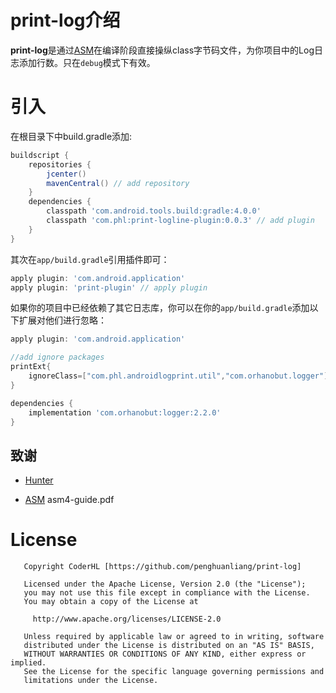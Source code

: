 # print-log介绍

**print-log**是通过[ASM](https://asm.ow2.io/index.html)在编译阶段直接操纵class字节码文件，为你项目中的Log日志添加行数。只在``debug``模式下有效。

# 引入

在根目录下中build.gradle添加:

```groovy
buildscript {
    repositories {
        jcenter()
        mavenCentral() // add repository
    }
    dependencies {
        classpath 'com.android.tools.build:gradle:4.0.0'
        classpath 'com.phl:print-logline-plugin:0.0.3' // add plugin
    }
}
```

其次在``app/build.gradle``引用插件即可：

```groovy
apply plugin: 'com.android.application'
apply plugin: 'print-plugin' // apply plugin
```

如果你的项目中已经依赖了其它日志库，你可以在你的``app/build.gradle``添加以下扩展对他们进行忽略：

```groovy
apply plugin: 'com.android.application'

//add ignore packages
printExt{
    ignoreClass=["com.phl.androidlogprint.util","com.orhanobut.logger"]
}

dependencies {
    implementation 'com.orhanobut:logger:2.2.0'
}
```



## 致谢

- [Hunter](https://github.com/Leaking/Hunter)

- [ASM](https://asm.ow2.io/asm4-guide.pdf) asm4-guide.pdf

# License

```
   Copyright CoderHL [https://github.com/penghuanliang/print-log]

   Licensed under the Apache License, Version 2.0 (the "License");
   you may not use this file except in compliance with the License.
   You may obtain a copy of the License at

     http://www.apache.org/licenses/LICENSE-2.0

   Unless required by applicable law or agreed to in writing, software
   distributed under the License is distributed on an "AS IS" BASIS,
   WITHOUT WARRANTIES OR CONDITIONS OF ANY KIND, either express or implied.
   See the License for the specific language governing permissions and
   limitations under the License.
```